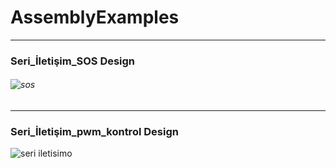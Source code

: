 # AssemblyExamples

---------------------------------------------------------------------------------------------------------------------------------------

### Seri_İletişim_SOS Design

###### ![sos](https://user-images.githubusercontent.com/28316968/49404379-56cd0d00-f760-11e8-88b8-5920550bab31.PNG)

---------------------------------------------------------------------------------------------------------------------------------------

### Seri_İletişim_pwm_kontrol Design

![seri iletisimo](https://user-images.githubusercontent.com/28316968/49404468-9693f480-f760-11e8-84df-484356316298.PNG)

